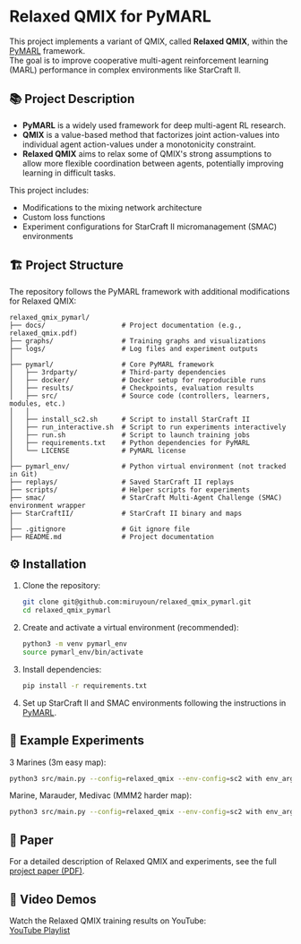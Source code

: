 # Relaxed QMIX for PyMARL

This project implements a variant of QMIX, called **Relaxed QMIX**, within the [PyMARL](https://github.com/oxwhirl/pymarl) framework.  
The goal is to improve cooperative multi-agent reinforcement learning (MARL) performance in complex environments like StarCraft II.

## 📚 Project Description

- **PyMARL** is a widely used framework for deep multi-agent RL research.
- **QMIX** is a value-based method that factorizes joint action-values into individual agent action-values under a monotonicity constraint.
- **Relaxed QMIX** aims to relax some of QMIX's strong assumptions to allow more flexible coordination between agents, potentially improving learning in difficult tasks.

This project includes:
- Modifications to the mixing network architecture
- Custom loss functions
- Experiment configurations for StarCraft II micromanagement (SMAC) environments

## 🏗️ Project Structure
The repository follows the PyMARL framework with additional modifications for Relaxed QMIX:

```text
relaxed_qmix_pymarl/
├── docs/                   # Project documentation (e.g., relaxed_qmix.pdf)
├── graphs/                 # Training graphs and visualizations
├── logs/                   # Log files and experiment outputs
│
├── pymarl/                 # Core PyMARL framework
│   ├── 3rdparty/           # Third-party dependencies
│   ├── docker/             # Docker setup for reproducible runs
│   ├── results/            # Checkpoints, evaluation results
│   ├── src/                # Source code (controllers, learners, modules, etc.)
│   │
│   ├── install_sc2.sh      # Script to install StarCraft II
│   ├── run_interactive.sh  # Script to run experiments interactively
│   ├── run.sh              # Script to launch training jobs
│   ├── requirements.txt    # Python dependencies for PyMARL
│   └── LICENSE             # PyMARL license
│
├── pymarl_env/             # Python virtual environment (not tracked in Git)
├── replays/                # Saved StarCraft II replays
├── scripts/                # Helper scripts for experiments
├── smac/                   # StarCraft Multi-Agent Challenge (SMAC) environment wrapper
├── StarCraftII/            # StarCraft II binary and maps
│
├── .gitignore              # Git ignore file
├── README.md               # Project documentation
```

## ⚙️ Installation

1. Clone the repository:
    ```bash
    git clone git@github.com:miruyoun/relaxed_qmix_pymarl.git
    cd relaxed_qmix_pymarl
    ```

2. Create and activate a virtual environment (recommended):
    ```bash
    python3 -m venv pymarl_env
    source pymarl_env/bin/activate
    ```

3. Install dependencies:
    ```bash
    pip install -r requirements.txt
    ```

4. Set up StarCraft II and SMAC environments following the instructions in [PyMARL](https://github.com/oxwhirl/pymarl).

## 🧪 Example Experiments

3 Marines (3m easy map):
```bash
python3 src/main.py --config=relaxed_qmix --env-config=sc2 with env_args.map_name=3m
```

Marine, Marauder, Medivac (MMM2 harder map):
```bash
python3 src/main.py --config=relaxed_qmix --env-config=sc2 with env_args.map_name=3m
```

## 📄 Paper

For a detailed description of Relaxed QMIX and experiments, see the full  
[project paper (PDF)](docs/relaxed_qmix.pdf).

## 🎥 Video Demos

Watch the Relaxed QMIX training results on YouTube:  
[YouTube Playlist](https://www.youtube.com/playlist?list=PLfNwQXb-4EYiBC-Hm0P8xQDTPxbTGFpBp)
